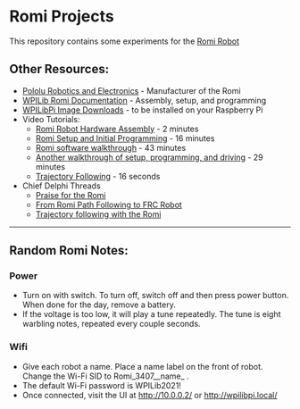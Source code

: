# Romi Projects

This repository contains some experiments for the [Romi Robot](https://docs.wpilib.org/en/stable/docs/romi-robot/index.html)

## Other Resources:
* [Pololu Robotics and Electronics](https://www.pololu.com/product/4022) - Manufacturer of the Romi
* [WPILib Romi Documentation](https://docs.wpilib.org/en/stable/docs/romi-robot/index.html) - Assembly, setup, and programming
* [WPILibPi Image Downloads](https://github.com/wpilibsuite/WPILibPi/releases) - to be installed on your Raspberry Pi
* Video Tutorials:
  * [Romi Robot Hardware Assembly](https://www.youtube.com/watch?v=0CSs2sL5fzo) - 2 minutes
  * [Romi Setup and Initial Programming](https://www.youtube.com/watch?v=LrVpxsmLqvI) - 16 minutes
  * [Romi software walkthrough](https://www.youtube.com/watch?v=j5g4nHV3FaY) - 43 minutes
  * [Another walkthrough of setup, programming, and driving](https://www.youtube.com/watch?v=mop51tpWWcA) - 29 minutes
  * [Trajectory Following](https://www.youtube.com/watch?v=_SBpyfUYF_k) - 16 seconds
* Chief Delphi Threads
  * [Praise for the Romi](https://www.chiefdelphi.com/t/praise-for-the-romi-why-it-is-a-better-fit-for-our-team-than-many-that-have-come-before/390388)
  * [From Romi Path Following to FRC Robot](https://www.chiefdelphi.com/t/from-romi-path-following-to-frc-robot/393857)
  * [Trajectory following with the Romi](https://www.chiefdelphi.com/t/trajectory-following-with-the-romi/390505)

----

## Random Romi Notes:

### Power
* Turn on with switch.  To turn off, switch off and then press power button.  When done for the day, remove a battery. 
* If the voltage is too low, it will play a tune repeatedly.  The tune is eight warbling notes, repeated every couple seconds.

### Wifi
* Give each robot a name.  Place a name label on the front of robot.  Change the Wi-Fi SID to Romi_3407__name_ .
* The default Wi-Fi password is WPILib2021! 
* Once connected, visit the UI at http://10.0.0.2/ or http://wpilibpi.local/ 




